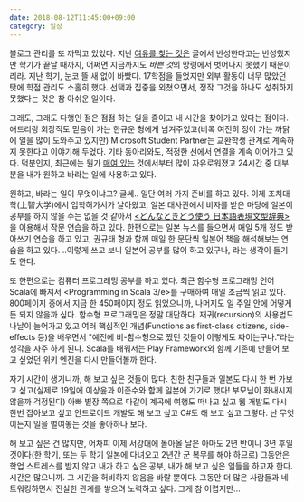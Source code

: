 ```yaml
---
date: 2018-08-12T11:45:00+09:00
category: 일상
---
```


블로그 관리를 또 까먹고 있었다. 지난 [여유를 찾는 것은](/article/여유를_찾는_것은) 글에서 반성한다고는 반성했지만 학기가 끝날 때까지, 어쩌면 지금까지도 *바쁜 것*의 망령에서 벗어나지 못했기 때문이리라. 지난 학기, 눈코 뜰 새 없이 바빴다. 17학점을 들었지만 외부 활동이 너무 많았던 탓에 학점 관리도 소홀히 했다. 선택과 집중을 외쳤으면서, 정작 그것을 하나도 성취하지 못했다는 것은 참 아쉬운 일이다.

그래도, 그래도 다행인 점은 점점 하는 일을 줄이고 내 시간을 찾아가고 있다는 점이다. 애드리랑 회장직도 믿음이 가는 한규운 형에게 넘겨주었고(비록 여전히 정이 가는 까닭에 일을 많이 도와주고 있지만) Microsoft Student Partner는 교환학생 관계로 계속하지 못한다고 이야기해 두었다. 기타 동아리와도, 적정한 선에서 연결을 계속 이어가고 있다. 덕분인지, 최근에는 뭔가 <u>매여 있는</u> 것에서부터 많이 자유로워졌고 24시간 중 대부분을 내가 원하고 바라는 일에 사용하고 있다.

원하고, 바라는 일이 무엇이냐고? 글쎄.. 일단 여러 가지 준비를 하고 있다. 이제 조치대학(上智大学)에서 입학허가서가 날아왔고, 일본 대사관에서 비자를 받은 마당에 일본어 공부를 하지 않을 수는 없을 것 같아서 [<どんなときどう使う 日本語表現文型辞典>](https://www.amazon.co.jp/%E3%81%A9%E3%82%93%E3%81%AA%E3%81%A8%E3%81%8D%E3%81%A9%E3%81%86%E4%BD%BF%E3%81%86%E6%97%A5%E6%9C%AC%E8%AA%9E%E8%A1%A8%E7%8F%BE%E6%96%87%E5%9E%8B%E8%BE%9E%E5%85%B8-%E5%8F%8B%E6%9D%BE-%E6%82%A6%E5%AD%90/dp/4757418868/)을 이용해서 작문 연습을 하고 있다. 한편으로는 일본 뉴스를 들으면서 매일 5개 정도 받아쓰기 연습을 하고 있고, 권규태 형과 함께 매일 한 문단씩 일본어 책을 해석해보는 연습을 하고 있다. ..이렇게 쓰고 보니 일본어 공부를 많이 하고 있구나, 라는 생각이 들기도 한다.

또 한편으로는 컴퓨터 프로그래밍 공부를 하고 있다. 최근 함수형 프로그래밍 언어 Scala에 빠져서 <Programming in Scala 3/e>를 구매하여 매일 조금씩 읽고 있다. 800페이지 중에서 지금 한 450페이지 정도 읽었으니까, 나머지도 일 주일 안에 어떻게든 되지 않을까 싶다. 함수형 프로그래밍은 정말 대단하다. 재귀(recursion)의 사용법도 나날이 늘어가고 있고 여러 핵심적인 개념(Functions as first-class citizens, side-effects 등)을 배우면서 "예전에 비-함수형으로 짰던 것들이 이렇게도 짜이는구나."라는 생각을 자주 하게 된다. Scala를 배워서는 Play Framework와 함께 기존에 만들어 보고 싶었던 위키 엔진을 다시 만들어볼까 한다.

자기 시간이 생기니까, 해 보고 싶은 것들이 많다. 친한 친구들과 일본도 다시 한 번 가보고 싶고(실제로 19일에 이상윤과 이준수와 함께 일본에 가기로 했다! 부모님이 화내시지 않을까 걱정된다) 아빠 별장 쪽으로 다같이 계곡에 여행도 떠나고 싶고 웹 개발도 다시 한번 잡아보고 싶고 안드로이드 개발도 해 보고 싶고 C#도 해 보고 싶고 그렇다. 난 무엇이든지 일을 벌여놓는 것을 좋아하나 보다.

해 보고 싶은 건 많지만, 어차피 이제 서강대에 돌아올 날은 아마도 2년 반이나 3년 후일 것이다(한 학기, 또는 두 학기 일본에 다녀오고 2년간 군 복무를 해야 하므로) 그동안은 학업 스트레스를 받지 않고 내가 하고 싶은 공부, 내가 해 보고 싶은 일들을 하고자 한다. 시간은 많으니까. 그 시간을 허비하지 않음을 바랄 뿐이다. 그동안 더 많은 사람들과 네트워킹하면서 진실한 관계를 쌓으려 노력하고 싶다. 그게 참 어렵지만...

